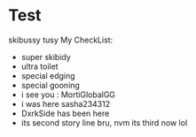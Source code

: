 # Test

skibussy tusy
My CheckList:
* super skibidy
* ultra toilet
* special edging
* special gooning
* i see you : MortiGlobalGG
*  i was here sasha234312
* DxrkSide has been here
* its second story line bru, nvm its third now lol